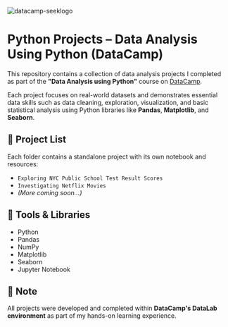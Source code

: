 ![datacamp-seeklogo](https://github.com/user-attachments/assets/c6dbcbdf-7fec-475e-bee0-ae0644519842)


# Python Projects – Data Analysis Using Python (DataCamp)

This repository contains a collection of data analysis projects I completed as part of the **"Data Analysis using Python"** course on [DataCamp](https://www.datacamp.com/).

Each project focuses on real-world datasets and demonstrates essential data skills such as data cleaning, exploration, visualization, and basic statistical analysis using Python libraries like **Pandas**, **Matplotlib**, and **Seaborn**.

## 📂 Project List

Each folder contains a standalone project with its own notebook and resources:

- `Exploring NYC Public School Test Result Scores`
- `Investigating Netflix Movies`
- *(More coming soon...)*

## 🧰 Tools & Libraries

- Python
- Pandas
- NumPy
- Matplotlib
- Seaborn
- Jupyter Notebook

## 📌 Note

All projects were developed and completed within **DataCamp's DataLab environment** as part of my hands-on learning experience.
